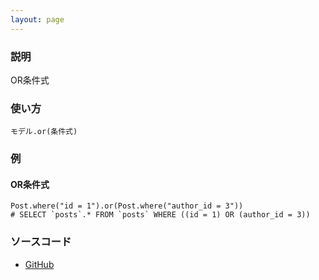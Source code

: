 ```yaml
---
layout: page
---
```

### 説明
OR条件式

### 使い方
    モデル.or(条件式)

### 例
#### OR条件式
    Post.where("id = 1").or(Post.where("author_id = 3"))
    # SELECT `posts`.* FROM `posts` WHERE ((id = 1) OR (author_id = 3))

### ソースコード
* [GitHub](https://github.com/rails/rails/blob/f33d52c95217212cbacc8d5e44b5a8e3cdc6f5b3/activerecord/lib/active_record/relation/query_methods.rb#L687)